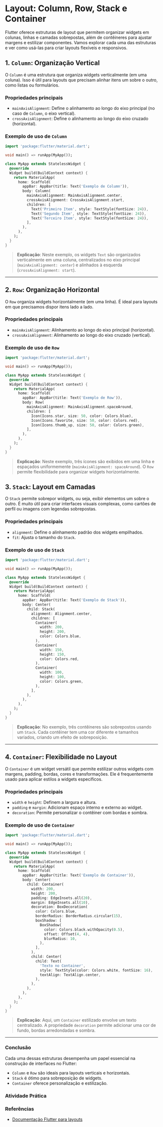 
# Layout: Column, Row, Stack e Container



Flutter oferece estruturas de layout que permitem organizar widgets em colunas, linhas e camadas sobrepostas, além de contêineres para ajustar margens e estilizar componentes. Vamos explorar cada uma das estruturas e ver como usá-las para criar layouts flexíveis e responsivos.


## 1. `Column`: Organização Vertical

O `Column` é uma estrutura que organiza widgets verticalmente (em uma coluna). Isso é útil para layouts que precisam alinhar itens um sobre o outro, como listas ou formulários.

### Propriedades principais
- `mainAxisAlignment`: Define o alinhamento ao longo do eixo principal (no caso de `Column`, o eixo vertical).
- `crossAxisAlignment`: Define o alinhamento ao longo do eixo cruzado (horizontal).

### Exemplo de uso de `Column`

```dart
import 'package:flutter/material.dart';

void main() => runApp(MyApp());

class MyApp extends StatelessWidget {
  @override
  Widget build(BuildContext context) {
    return MaterialApp(
      home: Scaffold(
        appBar: AppBar(title: Text('Exemplo de Column')),
        body: Column(
          mainAxisAlignment: MainAxisAlignment.center,
          crossAxisAlignment: CrossAxisAlignment.start,
          children: [
            Text('Primeiro Item', style: TextStyle(fontSize: 24)),
            Text('Segundo Item', style: TextStyle(fontSize: 24)),
            Text('Terceiro Item', style: TextStyle(fontSize: 24)),
          ],
        ),
      ),
    );
  }
}
```

> **Explicação**: Neste exemplo, os widgets `Text` são organizados verticalmente em uma coluna, centralizados no eixo principal (`mainAxisAlignment: center`) e alinhados à esquerda (`crossAxisAlignment: start`).

---

## 2. `Row`: Organização Horizontal

O `Row` organiza widgets horizontalmente (em uma linha). É ideal para layouts em que precisamos dispor itens lado a lado.

### Propriedades principais
- `mainAxisAlignment`: Alinhamento ao longo do eixo principal (horizontal).
- `crossAxisAlignment`: Alinhamento ao longo do eixo cruzado (vertical).

### Exemplo de uso de `Row`

```dart
import 'package:flutter/material.dart';

void main() => runApp(MyApp());

class MyApp extends StatelessWidget {
  @override
  Widget build(BuildContext context) {
    return MaterialApp(
      home: Scaffold(
        appBar: AppBar(title: Text('Exemplo de Row')),
        body: Row(
          mainAxisAlignment: MainAxisAlignment.spaceAround,
          children: [
            Icon(Icons.star, size: 50, color: Colors.blue),
            Icon(Icons.favorite, size: 50, color: Colors.red),
            Icon(Icons.thumb_up, size: 50, color: Colors.green),
          ],
        ),
      ),
    );
  }
}
```

> **Explicação**: Neste exemplo, três ícones são exibidos em uma linha e espaçados uniformemente (`mainAxisAlignment: spaceAround`). O `Row` permite flexibilidade para organizar widgets horizontalmente.


## 3. `Stack`: Layout em Camadas

O `Stack` permite sobrepor widgets, ou seja, exibir elementos um sobre o outro. É muito útil para criar interfaces visuais complexas, como cartões de perfil ou imagens com legendas sobrepostas.

### Propriedades principais
- `alignment`: Define o alinhamento padrão dos widgets empilhados.
- `fit`: Ajusta o tamanho do `Stack`.

### Exemplo de uso de `Stack`

```dart
import 'package:flutter/material.dart';

void main() => runApp(MyApp());

class MyApp extends StatelessWidget {
  @override
  Widget build(BuildContext context) {
    return MaterialApp(
      home: Scaffold(
        appBar: AppBar(title: Text('Exemplo de Stack')),
        body: Center(
          child: Stack(
            alignment: Alignment.center,
            children: [
              Container(
                width: 200,
                height: 200,
                color: Colors.blue,
              ),
              Container(
                width: 150,
                height: 150,
                color: Colors.red,
              ),
              Container(
                width: 100,
                height: 100,
                color: Colors.green,
              ),
            ],
          ),
        ),
      ),
    );
  }
}
```

> **Explicação**: No exemplo, três contêineres são sobrepostos usando um `Stack`. Cada contêiner tem uma cor diferente e tamanhos variados, criando um efeito de sobreposição.

---

## 4. `Container`: Flexibilidade no Layout

O `Container` é um widget versátil que permite estilizar outros widgets com margens, padding, bordas, cores e transformações. Ele é frequentemente usado para aplicar estilos a widgets específicos.

### Propriedades principais
- `width` e `height`: Definem a largura e altura.
- `padding` e `margin`: Adicionam espaço interno e externo ao widget.
- `decoration`: Permite personalizar o contêiner com bordas e sombra.

### Exemplo de uso de `Container`

```dart
import 'package:flutter/material.dart';

void main() => runApp(MyApp());

class MyApp extends StatelessWidget {
  @override
  Widget build(BuildContext context) {
    return MaterialApp(
      home: Scaffold(
        appBar: AppBar(title: Text('Exemplo de Container')),
        body: Center(
          child: Container(
            width: 200,
            height: 200,
            padding: EdgeInsets.all(20),
            margin: EdgeInsets.all(10),
            decoration: BoxDecoration(
              color: Colors.blue,
              borderRadius: BorderRadius.circular(15),
              boxShadow: [
                BoxShadow(
                  color: Colors.black.withOpacity(0.5),
                  offset: Offset(4, 4),
                  blurRadius: 10,
                ),
              ],
            ),
            child: Center(
              child: Text(
                'Texto no Container',
                style: TextStyle(color: Colors.white, fontSize: 16),
                textAlign: TextAlign.center,
              ),
            ),
          ),
        ),
      ),
    );
  }
}
```

> **Explicação**: Aqui, um `Container` estilizado envolve um texto centralizado. A propriedade `decoration` permite adicionar uma cor de fundo, bordas arredondadas e sombra.

---

### Conclusão

Cada uma dessas estruturas desempenha um papel essencial na construção de interfaces no Flutter:
- `Column` e `Row` são ideais para layouts verticais e horizontais.
- `Stack` é ótimo para sobreposição de widgets.
- `Container` oferece personalização e estilização.

### Atividade Prática


### Referências

- [Documentação Flutter para layouts](https://docs.flutter.dev/development/ui/layout)